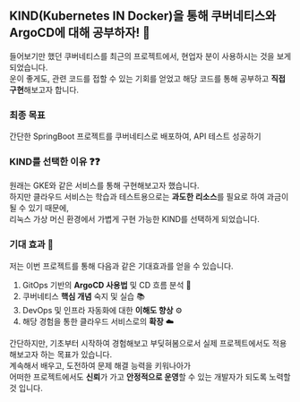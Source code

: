 ## KIND(Kubernetes IN Docker)을 통해 쿠버네티스와 ArgoCD에 대해 공부하자! 💯

들어보기만 했던 쿠버네티스를 최근의 프로젝트에서, 현업자 분이 사용하시는 것을 보게되었습니다.<br>
운이 좋게도, 관련 코드를 접할 수 있는 기회를 얻었고 해당 코드를 통해 공부하고 **직접 구현**해보고자 합니다.<br>

### 최종 목표
간단한 SpringBoot 프로젝트를 쿠버네티스로 배포하여, API 테스트 성공하기

### KIND를 선택한 이유 ❓❓
원래는 GKE와 같은 서비스를 통해 구현해보고자 했습니다.<br>
하지만 클라우드 서비스는 학습과 테스트용으로는 **과도한 리소스**를 필요로 하여 과금이 될 수 있기 때문에, <br>
리눅스 가상 머신 환경에서 가볍게 구현 가능한 KIND를 선택하게 되었습니다. <br>

### 기대 효과 💛
저는 이번 프로젝트를 통해 다음과 같은 기대효과를 얻을 수 있습니다.
1. GitOps 기반의 **ArgoCD 사용법** 및 CD 흐름 분석 🔄 
2. 쿠버네티스 **핵심 개념** 숙지 및 실습 📚
3. DevOps 및 인프라 자동화에 대한 **이해도 향상** ⚙️
4. 해당 경험을 통한 클라우드 서비스로의 **확장** ☁️

간단하지만, 기초부터 시작하여 경험해보고 부딪혀봄으로서 실제 프로젝트에서도 적용해보고자 하는 목표가 있습니다. <br>
계속해서 배우고, 도전하여 문제 해결 능력을 키워나아가 <br>
어떠한 프로젝트에서도 **신뢰**가 가고 **안정적으로 운영**할 수 있는 개발자가 되도록 노력할 것 입니다.
